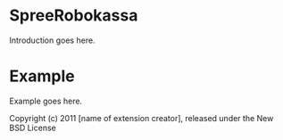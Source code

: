 SpreeRobokassa
==============

Introduction goes here.


Example
=======

Example goes here.


Copyright (c) 2011 [name of extension creator], released under the New BSD License
